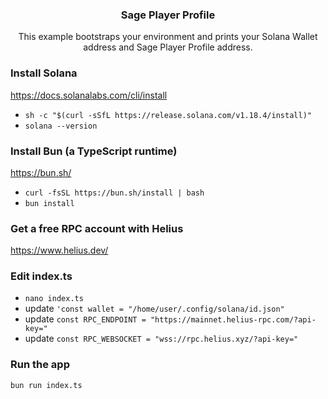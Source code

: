 <a name="readme-top"></a>


<div align="center">
<h3 align="center">Sage Player Profile</h3>
  <p align="center">
    This example bootstraps your environment and prints your Solana Wallet address and Sage Player Profile address. 
  </p>
</div>

### Install Solana
https://docs.solanalabs.com/cli/install
- `sh -c "$(curl -sSfL https://release.solana.com/v1.18.4/install)"`
- `solana --version`

### Install Bun (a TypeScript runtime)
https://bun.sh/
- `curl -fsSL https://bun.sh/install | bash`
- `bun install`

### Get a free RPC account with Helius
https://www.helius.dev/

### Edit index.ts 
- `nano index.ts`
- update `'const wallet = "/home/user/.config/solana/id.json"`
- update `const RPC_ENDPOINT = "https://mainnet.helius-rpc.com/?api-key="`
- update `const RPC_WEBSOCKET = "wss://rpc.helius.xyz/?api-key="`
### Run the app
`bun run index.ts`

